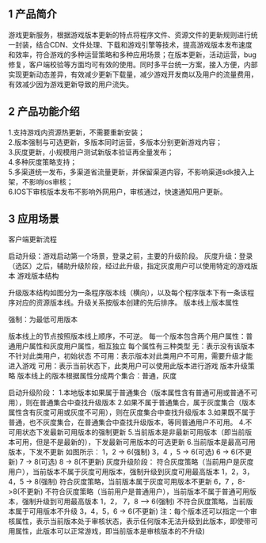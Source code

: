 ## 1 产品简介
游戏更新服务，根据游戏版本更新的特点将程序文件、资源文件的更新规则进行统一封装，结合CDN、文件处理、下载和游戏引擎等技术，提高游戏版本发布速度和效率，符合游戏的多种运营策略和多种应用场景；在版本更新，活动运营，bug修复，客户端校验等方面均可有效的使用。同时多平台统一方案，接入方便，内部实现更新动态差异，有效减少更新下载量，减少游戏开发商以及用户的流量费用，有效减少因为游戏更新导致的用户流失。

## 2 产品功能介绍
1.支持游戏内资源热更新，不需要重新安装；  
2.版本强制与可选更新，多版本同时运营，多版本分别更新游戏内容；  
3.灰度更新，小规模用户测试新版本验证再全量发布；  
4.多种灰度策略支持；  
5.多渠道统一发布，多渠道省流量更新，并保留渠道内容，不影响渠道sdk接入上架，不影响ios审核；  
6.IOS下审核版本发布不影响外网用户，审核通过，快速通知用户更新。  

## 3 应用场景
客户端更新流程


启动升级：游戏启动第一个场景，登录之前，主要的升级阶段。
灰度升级：登录（选区）之后，辅助升级阶段，经过此升级，指定灰度用户可以使用特定的游戏版本
游戏版本结构


升级版本结构如图分为一条程序版本线（横向），以及每个程序版本下有一条该程序对应的资源版本线。升级关系按版本创建的先后排序。
版本线上版本属性

强制：为最低可用版本

版本线上的节点按照版本线上顺序，不可逆。
每一个版本包含两个用户属性：普通用户属性和灰度用户属性，相互独立
每个属性有三种类型
无：表示没有该版本不针对此类用户，初始状态
不可用：表示版本对此类用户不可用，需要升级才能进入游戏
可用：表示当前状态下，此类用户可以使用此版本进行游戏
版本升级策略
版本线上的版本根据属性分成两个集合：普通，灰度

启动升级阶段：
1.本地版本如果属于普通集合（版本属性含有普通可用或普通不可用），则在普通集合中查找升级版本
2.如果不属于普通集合，属于灰度集合（版本属性含有灰度可用或灰度不可用），则在灰度集合中查找升级版本
3.如果既不属于普通，也不灰度集合，在普通集合中查找升级版本，等同普通用户不可用。
4.不可用状态下发最新可用版本的强制更新
5.当前版本是非最新可用版本（即当前版本可用，但是不是最新的），下发最新可用版本的可选更新
6.当前版本是最高可用版本，下发不更新
如图所示：
1，2 -> 6(强制)
3，4 ，5 -> 6(可选)
6 -> 6(不更新)
7 -> 8(可选)
8 -> 8(不更新)
灰度升级阶段：
符合灰度策略（当前用户是灰度用户），当前版本不属于灰度可用版本，强制升级到灰度可用最高版本
1，2，3，4，5 -> 8(强制)
符合灰度策略，当前版本属于灰度可用版本不更新
6，7 ，8->8(不更新)
不符合灰度策略（当前用户是普通用户），当前版本不属于普通可用版本，强制升级到可用最高版本
1，2， 7，8 –> 6(强制)
不符合灰度策略，当前版本属于可用版本不升级
3，4，5，6 -> 6(不更新)
注：每个版本还可以指定一个审核属性，表示当前版本处于审核状态，表示任何版本无法升级到此版本，即使带可用属性，此版本可以正常游戏，即当前版本是审核版本的不升级)